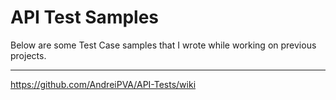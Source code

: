 # API Test Samples
Below are some Test Case samples that I wrote while working on previous projects.

----------------

https://github.com/AndreiPVA/API-Tests/wiki
